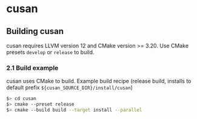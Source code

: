 # cusan

## Building cusan

cusan requires LLVM version 12 and CMake version >= 3.20. Use CMake presets `develop` or `release`
to build.

### 2.1 Build example

cusan uses CMake to build. Example build recipe (release build, installs to default prefix
`${cusan_SOURCE_DIR}/install/cusan`)

```sh
$> cd cusan
$> cmake --preset release
$> cmake --build build --target install --parallel
```
